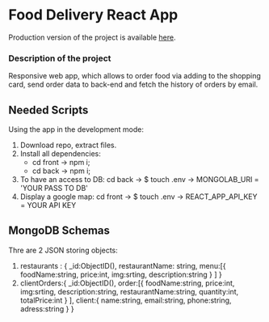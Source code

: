 # Food Delivery React App
Production version of the project is available [here](https://cozy-treacle-b198f8.netlify.app/).

### Description of the project
Responsive web app, which allows to order food via adding to the shopping card, send order data to back-end and fetch the history of orders by email.

## Needed Scripts
Using the app in the development mode:
1) Download repo, extract files.
2) Install all dependencies:
    - cd front -> npm i;
    - cd back -> npm i;
3) To have an access to DB: cd back -> $ touch .env -> MONGOLAB_URI = 'YOUR PASS TO DB'
4) Display a google map: cd front -> $ touch .env -> REACT_APP_API_KEY = YOUR API KEY

## MongoDB Schemas
Thre are 2 JSON storing objects:
1) restaurants : {
     _id:ObjectID(),
    restaurantName: string,
    menu:[{
        foodName:string,
        price:int,
        img:srting,
        description:string
        }
    ]
 }
 2) clientOrders:{
    _id:ObjectID(),
    order:[{
        foodName:string,
        price:int,
        img:srting,
        description:string,
        restaurantName:string,
        quantity:int,
        totalPrice:int
        }
    ],
    client:{
    name:string,
    email:string,
    phone:string,
    adress:string
    }
 }







